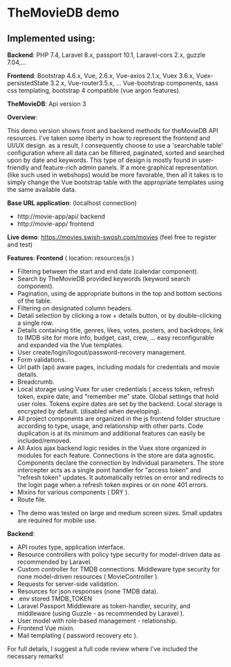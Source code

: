 
<h1>TheMovieDB demo</h1>
<h2>Implemented using:</h2>

**Backend**: PHP 7.4, Laravel 8.x, passport 10.1, Laravel-cors 2.x, guzzle 7.04,...

**Frontend**: Bootstrap 4.6.x, Vue, 2.6.x, Vue-axios 2.1.x, Vuex 3.6.x, Vuex-persistedState 3.2.x, Vue-router3.5.x, ... Vue-bootstrap components, sass css templating, bootstrap 4 compatible (vue argon features).

**TheMovieDB**: Api version 3

**Overview**:

This demo version shows front and backend methods for theMovieDB API resources. I've taken some liberty in how to represent the frontend and UI/UX design. as a result, I consequently choose to use a 'searchable table' configuration where all data can be filtered, paginated, sorted and searched upon by date and keywords. This type of design is mostly found in user-friendly and feature-rich admin panels. If a more graphical representation (like such used in webshops) would be more favorable, then all it takes is to simply change the Vue bootstrap table with the appropriate templates using the same available data.

**Base URL application**: (localhost connection)
- http://movie-app/api/ backend
- http://movie-app/ frontend

**Live demo**:
https://movies.swish-swosh.com/movies (feel free to register and test)

**Features**:
**Frontend** ( location: resources/js )
  * Filtering between the start and end date (calendar component).
  * Search by TheMovieDB provided keywords (keyword search component).
  * Pagination, using de appropriate buttons in the top and bottom sections of the table.
  * Filtering on designated column headers.
  * Detail selection by clicking a row + details button, or by double-clicking a single row.
  * Details containing title, genres, likes, votes, posters, and backdrops, link to IMDB site for more info, budget, cast, crew, ... easy reconfigurable and expanded via the Vue templates.
  * User create/login/logout/password-recovery management.
  * Form validations.
  * Url path (api) aware pages, including modals for credentials and movie details.
  * Breadcrumb.
  * Local storage using Vuex for user credentials ( access token, refresh token, expire date, and "remember me" state. Global settings that hold user roles. Tokens expire dates are set by the backend. Local storage is encrypted by default. (disabled when developing).
  * All project components are organized in the js frontend folder structure according to type, usage, and relationship with other parts. Code duplication is at its minimum and additional features can easily be included/removed.
  * All Axios ajax backend logic resides in the Vuex store organized in modules for each feature. Connections in the store are data agnostic. Components declare the connection by individual parameters. The store intercepter acts as a single point handler for "access token" and "refresh token" updates. It automatically retries on error and redirects to the login page when a refresh token expires or on none 401 errors.
  * Mixins for various components ( DRY ).
  * Route file.
- The demo was tested on large and medium screen sizes. Small updates are required for mobile use.

**Backend**:
  * API routes type, application interface.
  * Resource controllers with policy type security for model-driven data as recommended by Laravel.
  * Custom controller for TMDB connections. Middleware type security for none model-driven resources ( MovieController ).
  * Requests for server-side validation.
  * Resources for json responses (none TMDB data).
  * .env stored TMDB_TOKEN 
  * Laravel Passport Middleware as token-handler, security, and middleware (using Guzzle - as recommended by Laravel ).
  * User model with role-based management - relationship.
  * Frontend Vue mixin.
  * Mail templating ( password recovery etc ).
  
For full details, I suggest a full code review where I've included the necessary remarks!



